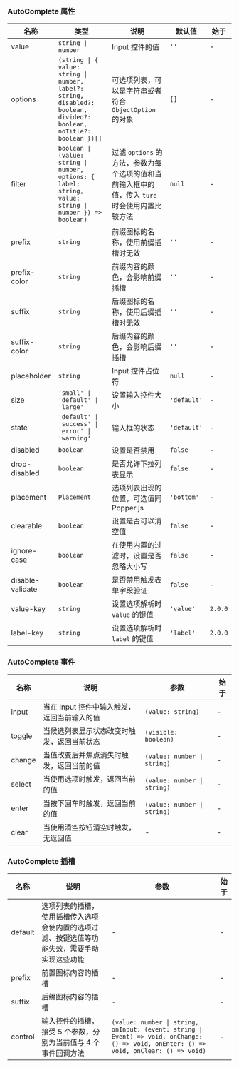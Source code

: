 ### AutoComplete 属性

| 名称         | 类型              | 说明                                                                                       | 默认值    | 始于 |
| ------------ | ----------------- | ------------------------------------------------------------------------------------------ | --------- | --- |
| value        | `string \| number`  | Input 控件的值                                                                             | `''`        | - |
| options      | `(string \| { value: string \| number, label?: string, disabled?: boolean, divided?: boolean, noTitle?: boolean })[]`             | 可选项列表，可以是字符串或者符合 `ObjectOption` 的对象                      | `[]`        | - |
| filter       | `boolean \| (value: string \| number, options: { label: string, value: string \| number }) => boolean)` | 过滤 `options` 的方法，参数为每个选项的值和当前输入框中的值，传入 `ture` 时会使用内置比较方法 | `null`      | - |
| prefix       | `string`            | 前缀图标的名称，使用前缀插槽时无效                                                         | `''`        | - |
| prefix-color | `string`            | 前缀内容的颜色，会影响前缀插槽                                                             | `''`        | - |
| suffix       | `string`            | 后缀图标的名称，使用后缀插槽时无效                                                         | `''`        | - |
| suffix-color | `string`            | 后缀内容的颜色，会影响后缀插槽                                                             | `''`        | - |
| placeholder  | `string`            | Input 控件占位符                                                                           | `null`      | - |
| size         | `'small' \| 'default' \| 'large'`            | 设置输入控件大小                                       | `'default'` | - |
| state        | `'default' \| 'success' \| 'error' \| 'warning'`            | 输入框的状态                            | `'default'` | - |
| disabled     | `boolean`           | 设置是否禁用                                                                                   | `false`     | - |
| drop-disabled     | `boolean`           | 是否允许下拉列表显示                                                                           | `false`      | - |
| placement    | `Placement`            | 选项列表出现的位置，可选值同 Popper.js                                                     | `'bottom'`  | - |
| clearable    | `boolean`           | 设置是否可以清空值                                                                         | `false`     | - |
| ignore-case  | `boolean`           | 在使用内置的过滤时，设置是否忽略大小写                                                     | `false`     | - |
| disable-validate | `boolean`                           | 是否禁用触发表单字段验证                                                         | `false`                 | - |
| value-key | `string` | 设置选项解析时 `value` 的键值 | `'value'` | `2.0.0` |
| label-key | `string` | 设置选项解析时 `label` 的键值 | `'label'` | `2.0.0` |

### AutoComplete 事件

| 名称      | 说明                                        | 参数    | 始于 |
| --------- | ------------------------------------------- | ------- | --- |
| input  | 当在 Input 控件中输入触发，返回当前输入的值 | `(value: string)`   | - |
| toggle | 当候选列表显示状态改变时触发，返回当前状态  | `(visible: boolean)` | - |
| change | 当值改变后并焦点消失时触发，返回当前的值    | `(value: number \| string)`   | - |
| select | 当使用选项时触发，返回当前的值              | `(value: number \| string)`   | - |
| enter  | 当按下回车时触发，返回当前的值              | `(value: number \| string)`   | - |
| clear  | 当使用清空按钮清空时触发，无返回值          | -       | - |

### AutoComplete 插槽

| 名称    | 说明                                | 参数  | 始于 |
| ------- | --------------------------------------------------------------------------------------------------------------------------------------------------------------------------------------- | --- | --- |
| default | 选项列表的插槽，使用插槽传入选项会使内置的选项过滤、按键选值等功能失效，需要手动实现这些功能                                                                                            | - | - |
| prefix | 前置图标内容的插槽 | - | - |
| suffix | 后缀图标内容的插槽 | - | - |
| control | 输入控件的插槽，接受 5 个参数，分别为当前值与 4 个事件回调方法 | `(value: number \| string, onInput: (event: string \| Event) => void, onChange: () => void, onEnter: () => void, onClear: () => void)` | - |
